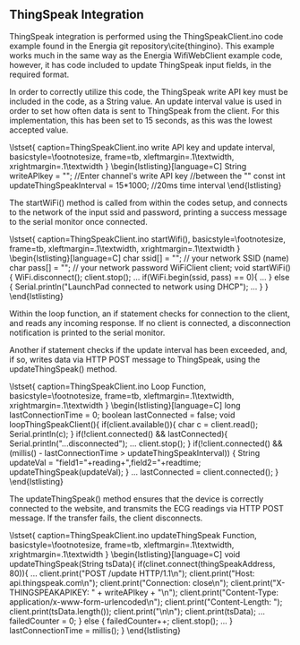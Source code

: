 ## ThingSpeak Integration

ThingSpeak integration is performed using the ThingSpeakClient.ino code example
found in the Energia git repository\cite{thingino}. This example works much in
the same way as the Energia WifiWebClient example code, however, it has code
included to update ThingSpeak input fields, in the required format.

In order to correctly utilize this code, the ThingSpeak write API key must be
included in the code, as a String value. An update interval value is used in
order to set how often data is sent to ThingSpeak from the client. For this
implementation, this has been set to 15 seconds, as this was the lowest accepted
value.

\lstset{
    caption=ThingSpeakClient.ino write API key and update interval,
    basicstyle=\footnotesize, frame=tb,
    xleftmargin=.1\textwidth, xrightmargin=.1\textwidth
}
\begin{lstlisting}[language=C]
String writeAPIkey = ""; //Enter channel's write API key
			 			//between the ""
const int updateThingSpeakInterval = 15*1000; //20ms time interval
\end{lstlisting}

The startWiFi() method is called from within the codes setup, and connects to
the network of the input ssid and password, printing a success message to the
serial monitor once connected.


\lstset{
    caption=ThingSpeakClient.ino startWifi(),
    basicstyle=\footnotesize, frame=tb,
    xleftmargin=.1\textwidth, xrightmargin=.1\textwidth
}
\begin{lstlisting}[language=C]
char ssid[] = ""; // your network SSID (name)
char pass[] = ""; // your network password
WiFiClient client;
void startWiFi(){
    WiFi.disconnect();
    client.stop();
    ...
    if(WiFi.begin(ssid, pass) == 0){
	...
    } else {
	Serial.println("LaunchPad connected to network using DHCP");
	...
    }
}
\end{lstlisting}

Within the loop function, an if statement checks for connection to the client,
and reads any incoming response. If no client is connected, a disconnection
notification is printed to the serial monitor.

Another if statement checks if the update interval has been exceeded, and, if
so, writes data via HTTP POST message to ThingSpeak, using the
updateThingSpeak() method.


\lstset{
    caption=ThingSpeakClient.ino Loop Function,
    basicstyle=\footnotesize, frame=tb,
    xleftmargin=.1\textwidth, xrightmargin=.1\textwidth
}
\begin{lstlisting}[language=C]
long lastConnectionTime = 0;
boolean lastConnected = false;
void loopThingSpeakClient(){
    if(client.available()){
	char c = client.read();
	Serial.println(c);
    }
    if(!client.connected() && lastConnected){
	Serial.println("...disconnected");
	...
	client.stop();
    }
    if(!client.connected() && (millis() - lastConnectionTime >
	updateThingSpeakInterval)) {
	String updateVal = "field1="+reading+",field2="+readtime;
	updateThingSpeak(updateVal);
    }
    ...
    lastConnected = client.connected();
}
\end{lstlisting}

The updateThingSpeak() method ensures that the device is correctly connected to
the website, and transmits the ECG readings via HTTP POST message. If the
transfer fails, the client disconnects.

\lstset{
    caption=ThingSpeakClient.ino updateThingSpeak Function,
    basicstyle=\footnotesize, frame=tb,
    xleftmargin=.1\textwidth, xrightmargin=.1\textwidth
}
\begin{lstlisting}[language=C]
void updateThingSpeak(String tsData){
    if(clinet.connect(thingSpeakAddress, 80)){
	...
	client.print("POST /update HTTP/1.1\n");
	client.print("Host: api.thingspeak.com\n");
	client.print("Connection: close\n");
	client.print("X-THINGSPEAKAPIKEY: " + writeAPIkey + "\n");
	client.print("Content-Type: application/x-www-form-urlencoded\n");
	client.print("Content-Length: ");
	client.print(tsData.length());
	client.print("\n\n");
	client.print(tsData);
	...
	failedCounter = 0;
    } else {
	failedCounter++;
	client.stop();
	...
    }
    lastConnectionTime = millis();
}
\end{lstlisting}
